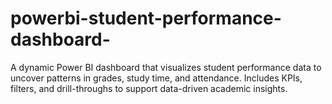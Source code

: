 # powerbi-student-performance-dashboard-
A dynamic Power BI dashboard that visualizes student performance data to uncover patterns in grades, study time, and attendance. Includes KPIs, filters, and drill-throughs to support data-driven academic insights.
